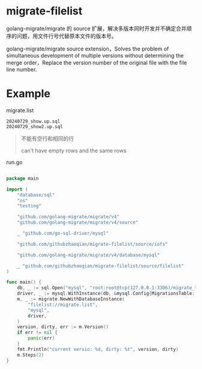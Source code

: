 # migrate-filelist

golang-migrate/migrate 的 source 扩展，解决多版本同时开发并不确定合并顺序的问题，用文件行号代替原本文件的版本号。

golang-migrate/migrate source extension，Solves the problem of simultaneous development of multiple versions without determining the merge order，Replace the version number of the original file with the file line number.

# Example

migrate.list
```
20240729_show.up.sql
20240729_show2.up.sql
```
> 不能有空行和相同的行
>
> can't have empty rows and the same rows

run.go
```go

package main

import (
	"database/sql"
	"os"
	"testing"

	"github.com/golang-migrate/migrate/v4"
	"github.com/golang-migrate/migrate/v4/source"

	_ "github.com/go-sql-driver/mysql"

	"github.com/githubzhaoqian/migrate-filelist/source/iofs"

	"github.com/golang-migrate/migrate/v4/database/mysql"

	_ "github.com/githubzhaoqian/migrate-filelist/source/filelist"
)

func main() {
	db, _ := sql.Open("mysql", "root:root@tcp(127.0.0.1:3306)/migrate_test?charset=utf8mb4&parseTime=true&loc=Asia%2FShanghai")
	driver, _ := mysql.WithInstance(db, &mysql.Config{MigrationsTable: "schema_migrations_order"})
	m, _ := migrate.NewWithDatabaseInstance(
		"filelist://migrate.list",
		"mysql",
		driver,
	)
	version, dirty, err := m.Version()
	if err != nil {
		panic(err)
	}
	fmt.Println("current versio: %d, dirty: %t", version, dirty)
	m.Steps(2)
}
```

